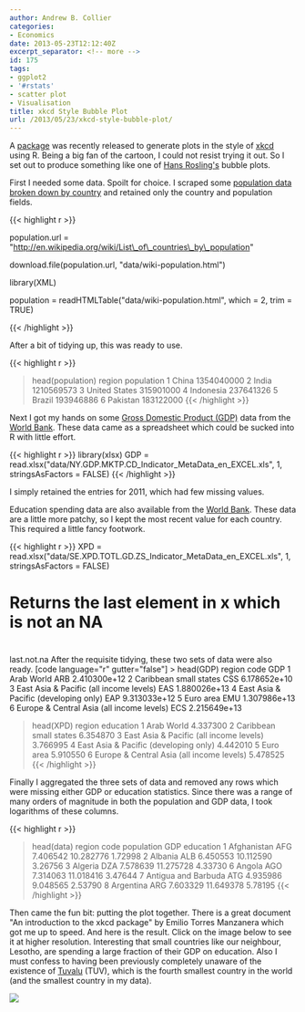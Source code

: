 ```yaml
---
author: Andrew B. Collier
categories:
- Economics
date: 2013-05-23T12:12:40Z
excerpt_separator: <!-- more -->
id: 175
tags:
- ggplot2
- '#rstats'
- scatter plot
- Visualisation
title: xkcd Style Bubble Plot
url: /2013/05/23/xkcd-style-bubble-plot/
---
```


A [package](http://cran.r-project.org/web/packages/xkcd/index.html) was recently released to generate plots in the style of [xkcd](http://xkcd.com/) using R. Being a big fan of the cartoon, I could not resist trying it out. So I set out to produce something like one of [Hans Rosling's](http://en.wikipedia.org/wiki/Hans_Rosling) bubble plots.

<!--more-->

First I needed some data. Spoilt for choice. I scraped some [population data broken down by country](http://en.wikipedia.org/wiki/List_of_countries_by_population) and retained only the country and population fields.

{{< highlight r >}}

population.url = "http://en.wikipedia.org/wiki/List\_of\_countries\_by\_population"

download.file(population.url, "data/wiki-population.html")

library(XML)

population = readHTMLTable("data/wiki-population.html", which = 2, trim = TRUE)

{{< /highlight >}}

After a bit of tidying up, this was ready to use.

{{< highlight r >}}
> head(population)
         region population
1         China 1354040000
2         India 1210569573
3 United States  315901000
4     Indonesia  237641326
5        Brazil  193946886
6      Pakistan  183122000
{{< /highlight >}}

Next I got my hands on some [Gross Domestic Product (GDP)](http://en.wikipedia.org/wiki/GDP) data from the [World Bank](http://data.worldbank.org/indicator/NY.GDP.MKTP.CD). These data came as a spreadsheet which could be sucked into R with little effort.

{{< highlight r >}}
library(xlsx)
GDP = read.xlsx("data/NY.GDP.MKTP.CD\_Indicator\_MetaData\_en\_EXCEL.xls", 1, stringsAsFactors = FALSE)
{{< /highlight >}}

I simply retained the entries for 2011, which had few missing values.

Education spending data are also available from the [World Bank](http://data.worldbank.org/indicator/SE.XPD.TOTL.GD.ZS). These data are a little more patchy, so I kept the most recent value for each country. This required a little fancy footwork.

{{< highlight r >}}
XPD = read.xlsx("data/SE.XPD.TOTL.GD.ZS_Indicator_MetaData_en_EXCEL.xls", 1,
                stringsAsFactors = FALSE)

# Returns the last element in x which is not an NA
#
last.not.na After the requisite tidying, these two sets of data were also ready.
[code language="r" gutter="false"] > head(GDP)
                                     region code          GDP
1                                Arab World  ARB 2.410300e+12
2                    Caribbean small states  CSS 6.178652e+10
3   East Asia & Pacific (all income levels)  EAS 1.880026e+13
4     East Asia & Pacific (developing only)  EAP 9.313033e+12
5                                 Euro area  EMU 1.307986e+13
6 Europe & Central Asia (all income levels)  ECS 2.215649e+13
> head(XPD)
                                     region education
1                                Arab World  4.337300
2                    Caribbean small states  6.354870
3   East Asia & Pacific (all income levels)  3.766995
4     East Asia & Pacific (developing only)  4.442010
5                                 Euro area  5.910550
6 Europe & Central Asia (all income levels)  5.478525
{{< /highlight >}}

Finally I aggregated the three sets of data and removed any rows which were missing either GDP or education statistics. Since there was a range of many orders of magnitude in both the population and GDP data, I took logarithms of these columns.

{{< highlight r >}}
> head(data)
               region code population       GDP education
1         Afghanistan  AFG   7.406542 10.282776   1.72998
2             Albania  ALB   6.450553 10.112590   3.26756
3             Algeria  DZA   7.578639 11.275728   4.33730
6              Angola  AGO   7.314063 11.018416   3.47644
7 Antigua and Barbuda  ATG   4.935986  9.048565   2.53790
8           Argentina  ARG   7.603329 11.649378   5.78195
{{< /highlight >}}

Then came the fun bit: putting the plot together. There is a great document "An introduction to the xkcd package" by Emilio Torres Manzanera which got me up to speed. And here is the result. Click on the image below to see it at higher resolution. Interesting that small countries like our neighbour, Lesotho, are spending a large fraction of their GDP on education. Also I must confess to having been previously completely unaware of the existence of [Tuvalu](https://en.wikipedia.org/wiki/Tuvalu) (TUV), which is the fourth smallest country in the world (and the smallest country in my data).

<img src="/img/2013/05/GDP-education-population1.png">
